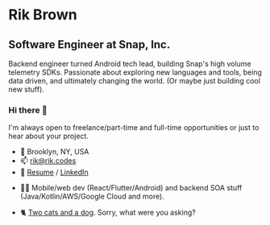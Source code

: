 # Rik Brown

## Software Engineer at Snap, Inc.

Backend engineer turned Android tech lead, building Snap's high volume telemetry SDKs. Passionate about exploring new languages and tools, being data driven, and ultimately changing the world. (Or maybe just building cool new stuff).

### Hi there 👋

I'm always open to freelance/part-time and full-time opportunities or just to hear about your project.

- 📍 Brooklyn, NY, USA
- 📫 rik@rik.codes
- 📎 [Resume](https://github.com/rikbrown/rikbrown/raw/main/Resume%20-%20Rik%20Brown.pdf) / [LinkedIn](https://www.linkedin.com/in/rikbrown/)
* 👨‍💻 Mobile/web dev (React/Flutter/Android) and backend SOA stuff (Java/Kotlin/AWS/Google Cloud and more).
- 🐈 [Two cats and a dog](https://raw.githubusercontent.com/rikbrown/rikbrown/main/IMG_1244.jpeg). Sorry, what were you asking?
